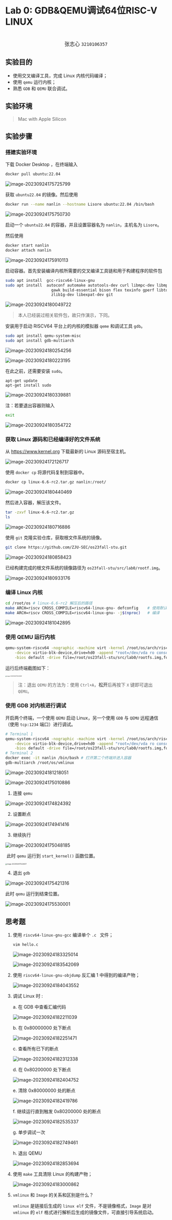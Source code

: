# Lab 0: GDB&QEMU调试64位RISC-V LINUX

<center><font size=3><br/>张志心 <code>3210106357</code></font></center>



## 实验目的

+ 使用交叉编译工具，完成 Linux 内核代码编译；
+ 使用 `qemu` 运行内核；
+ 熟悉 `GDB` 和 `QEMU` 联合调试。

## 实验环境

> Mac with Apple Silicon

## 实验步骤

### 搭建实验环境

下载 Docker Desktop ，在终端输入

```bash
docker pull ubuntu:22.04
```

![image-20230924175725799](/Users/pac/Documents/2023-f/OS/OS2023-Autumn/Lab0/assets/image-20230924175725799.png)

获取 $\texttt{ubuntu22.04}$ 的镜像。然后使用

```bash
docker run --name nanlin --hostname Lisore ubuntu:22.04 /bin/bash 
```

![image-20230924175750730](/Users/pac/Documents/2023-f/OS/OS2023-Autumn/Lab0/assets/image-20230924175750730.png)

启动一个 $\texttt{ubuntu22.04}$ 的容器，并且设置容器名为 $\texttt{nanlin}$，主机名为 $\texttt{Lisore}$。

然后使用

```bash
docker start nanlin
docker attach nanlin
```

![image-20230924175910113](/Users/pac/Documents/2023-f/OS/OS2023-Autumn/Lab0/assets/image-20230924175910113.png)

启动容器。首先安装编译内核所需要的交叉编译工具链和用于构建程序的软件包

```bash
sudo apt install  gcc-riscv64-linux-gnu
sudo apt install  autoconf automake autotools-dev curl libmpc-dev libmpfr-dev libgmp-dev \
                    gawk build-essential bison flex texinfo gperf libtool patchutils bc \
                    zlib1g-dev libexpat-dev git
```

![image-20230924180049722](/Users/pac/Documents/2023-f/OS/OS2023-Autumn/Lab0/assets/image-20230924180049722.png)

> 本人已经装过相关软件包，故只作演示，下同。

安装用于启动 RISCV64 平台上的内核的模拟器 `qeme` 和调试工具 `gdb`。

```bash
sudo apt install qemu-system-misc
sudo apt install gdb-multiarch
```

![image-20230924180254256](/Users/pac/Documents/2023-f/OS/OS2023-Autumn/Lab0/assets/image-20230924180254256.png)

![image-20230924180223195](/Users/pac/Documents/2023-f/OS/OS2023-Autumn/Lab0/assets/image-20230924180223195.png)

在此之前，还需要安装 `sudo`。

```
apt-get update
apt-get install sudo
```

![image-20230924180339881](/Users/pac/Documents/2023-f/OS/OS2023-Autumn/Lab0/assets/image-20230924180339881.png)

注：若要退出容器则输入

```bash
exit
```

![image-20230924180354722](/Users/pac/Documents/2023-f/OS/OS2023-Autumn/Lab0/assets/image-20230924180354722.png)

### 获取 Linux 源码和已经编译好的文件系统

从 https://www.kernel.org 下载最新的 Linux 源码至宿主机。

![image-20230924172126717](/Users/pac/Documents/2023-f/OS/OS2023-Autumn/Lab0/assets/image-20230924172126717.png)

使用 `docker cp` 将源代码复制到容器中。

```bash
docker cp linux-6.6-rc2.tar.gz nanlin:/root/
```

![image-20230924180440469](/Users/pac/Documents/2023-f/OS/OS2023-Autumn/Lab0/assets/image-20230924180440469.png)

然后进入容器，解压该文件。

```bash
tar -zxvf linux-6.6-rc2.tar.gz
ls
```

![image-20230924180716886](/Users/pac/Documents/2023-f/OS/OS2023-Autumn/Lab0/assets/image-20230924180716886.png)

使用 `git` 克隆实验仓库，获取根文件系统的镜像。

```bash
git clone https://github.com/ZJU-SEC/os23fall-stu.git
```

![image-20230924180858423](/Users/pac/Documents/2023-f/OS/OS2023-Autumn/Lab0/assets/image-20230924180858423.png)

已经构建完成的根文件系统的镜像路径为 `os23fall-stu/src/lab0/rootf.img`。

![image-20230924180933176](/Users/pac/Documents/2023-f/OS/OS2023-Autumn/Lab0/assets/image-20230924180933176.png)

### 编译 Linux 内核

```bash
cd /root/os # linux-6.6-rc2 解压后的路径
make ARCH=riscv CROSS_COMPILE=riscv64-linux-gnu- defconfig    # 使用默认配置
make ARCH=riscv CROSS_COMPILE=riscv64-linux-gnu- -j$(nproc)   # 编译
```

![image-20230924181042895](/Users/pac/Documents/2023-f/OS/OS2023-Autumn/Lab0/assets/image-20230924181042895.png)

### 使用 QEMU 运行内核

```bash
qemu-system-riscv64 -nographic -machine virt -kernel /root/os/arch/riscv/boot/Image \
    -device virtio-blk-device,drive=hd0 -append "root=/dev/vda ro console=ttyS0" \
    -bios default -drive file=/root/os23fall-stu/src/lab0/rootfs.img,format=raw,id=hd0
```

运行后终端截图如下：

<img src="/Users/pac/Documents/2023-f/OS/OS2023-Autumn/Lab0/assets/image-20230924173445508.png" alt="image-20230924173445508" style="zoom: 25%;" />

>  注：退出 `QEMU` 的方法为：使用 `Ctrl+A`，**松开**后再按下 `X` 键即可退出 `QEMU`。

### 使用 GDB 对内核进行调试

开启两个终端，一个使用 `QEMU` 启动 Linux，另一个使用 `GDB` 与 `QEMU` 远程通信（使用 `tcp:1234` 端口）进行调试。

```bash
# Terminal 1
qemu-system-riscv64 -nographic -machine virt -kernel /root/os/arch/riscv/boot/Image \
    -device virtio-blk-device,drive=hd0 -append "root=/dev/vda ro console=ttyS0" \
    -bios default -drive file=/root/os23fall-stu/src/lab0/rootfs.img,format=raw,id=hd0 -S -s
# Terminal 2
docker exec -it nanlin /bin/bash # 打开第二个终端并进入容器
gdb-multiarch /root/os/vmlinux
```

![image-20230924181218051](/Users/pac/Documents/2023-f/OS/OS2023-Autumn/Lab0/assets/image-20230924181218051.png)

![image-20230924175010886](/Users/pac/Documents/2023-f/OS/OS2023-Autumn/Lab0/assets/image-20230924175010886.png)

1. 连接 `qemu`

![image-20230924174824392](/Users/pac/Documents/2023-f/OS/OS2023-Autumn/Lab0/assets/image-20230924174824392.png)

2. 设置断点

![image-20230924174941416](/Users/pac/Documents/2023-f/OS/OS2023-Autumn/Lab0/assets/image-20230924174941416.png)

3. 继续执行

![image-20230924175048185](/Users/pac/Documents/2023-f/OS/OS2023-Autumn/Lab0/assets/image-20230924175048185.png)

​	此时 `qemu` 运行到 `start_kernel()` 函数位置。

<img src="/Users/pac/Documents/2023-f/OS/OS2023-Autumn/Lab0/assets/image-20230924175226617.png" alt="image-20230924175226617" style="zoom: 33%;" />

4. 退出 `gdb`

![image-20230924175421316](/Users/pac/Documents/2023-f/OS/OS2023-Autumn/Lab0/assets/image-20230924175421316.png)

此时 `qemu` 运行到结束位置。

![image-20230924175530001](/Users/pac/Documents/2023-f/OS/OS2023-Autumn/Lab0/assets/image-20230924175530001.png)

## 思考题

1. 使用 `riscv64-linux-gnu-gcc` 编译单个 `.c ` 文件；

   ```bash
   vim hello.c
   ```

   ![image-20230924183325014](/Users/pac/Documents/2023-f/OS/OS2023-Autumn/Lab0/assets/image-20230924183325014.png)

   ![image-20230924183542069](/Users/pac/Documents/2023-f/OS/OS2023-Autumn/Lab0/assets/image-20230924183542069.png)

2. 使用 `riscv64-linux-gnu-objdump` 反汇编 1 中得到的编译产物；

   ![image-20230924184043552](/Users/pac/Documents/2023-f/OS/OS2023-Autumn/Lab0/assets/image-20230924184043552.png)

3. 调试 Linux 时 :

   a. 在 GDB 中查看汇编代码

   ![image-20230924182211039](/Users/pac/Documents/2023-f/OS/OS2023-Autumn/Lab0/assets/image-20230924182211039.png)

   b. 在 0x80000000 处下断点

   ![image-20230924182251471](/Users/pac/Documents/2023-f/OS/OS2023-Autumn/Lab0/assets/image-20230924182251471.png)

   c. 查看所有已下的断点

   ![image-20230924182312338](/Users/pac/Documents/2023-f/OS/OS2023-Autumn/Lab0/assets/image-20230924182312338.png)

   d. 在 0x80200000 处下断点

   ![image-20230924182404752](/Users/pac/Documents/2023-f/OS/OS2023-Autumn/Lab0/assets/image-20230924182404752.png)

   e. 清除 0x80000000 处的断点

   ![image-20230924182419786](/Users/pac/Documents/2023-f/OS/OS2023-Autumn/Lab0/assets/image-20230924182419786.png)

   f. 继续运行直到触发 0x80200000 处的断点

   ![image-20230924182535337](/Users/pac/Documents/2023-f/OS/OS2023-Autumn/Lab0/assets/image-20230924182535337.png)

   g. 单步调试一次

   ![image-20230924182749461](/Users/pac/Documents/2023-f/OS/OS2023-Autumn/Lab0/assets/image-20230924182749461.png)

   h. 退出 QEMU

   ![image-20230924182853694](/Users/pac/Documents/2023-f/OS/OS2023-Autumn/Lab0/assets/image-20230924182853694.png)

4. 使用 `make` 工具清除 Linux 的构建产物；

   ![image-20230924183000862](/Users/pac/Documents/2023-f/OS/OS2023-Autumn/Lab0/assets/image-20230924183000862.png)

5. `vmlinux` 和 `Image` 的关系和区别是什么？

   `vmlinux` 是链接后生成的 `linux elf` 文件，不是镜像格式，`Image` 是对 `vmlinux` 的 `elf` 格式进行解析后生成的镜像文件，可直接引导系统启动。

